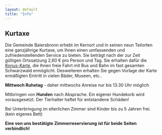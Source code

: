 ```yaml
---
layout: default
title: "Info"
---
```


## Kurtaxe

Die Gemeinde Baiersbronn erhebt im Kernort und in seinen neun Teilorten eine ganzjährige Kurtaxe, um Ihnen einen umfassenden und zufriedenstellenden Service zu bieten. Sie beträgt nach der zur Zeit gültigen Ortssatzung 2,60 € pro Person und Tag. Sie erhalten dafür die [Konus-Karte](https://www.schwarzwald-tourismus.info/schwarzwald/gaestekarten/Gaestekarte-karte-fuer-gaeste-im-schwarzwald), die Ihnen freie Fahrt mit Bus und Bahn im fast gesamten Schwarzwald ermöglicht. Desweiteren erhalten Sie gegen Vorlage der Karte ermäßigten Eintritt in vielen Bäder, Museen, etc..

**Mittwoch Ruhetag** - daher mittwochs Anreise nur bis 13.30 Uhr möglich

Mitbringen von **Hunden** nach Absprache. Ein eigener Hundekorb wird vorausgesetzt. Der Tierhalter haftet für entstandene Schäden!

Bei Unterbringung im elterlichen Zimmer sind Kinder bis zu 5 Jahren frei. (kein eigenes Bett)

**Eine von uns bestätigte Zimmerreservierung ist für beide Seiten verbindlich!**
